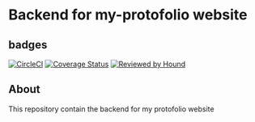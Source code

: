 # Backend for my-protofolio website

## badges

[![CircleCI](https://circleci.com/gh/munezerobagira/mybrand-backend/tree/main.svg?style=svg)](https://circleci.com/gh/munezerobagira/mybrand-backend/tree/main)
[![Coverage Status](https://coveralls.io/repos/github/munezerobagira/mybrand-backend/badge.svg?branch=develop)](https://coveralls.io/github/munezerobagira/mybrand-backend?branch=develop)
[![Reviewed by Hound](https://img.shields.io/badge/Reviewed_by-Hound-8E64B0.svg)](https://houndci.com)

## About

This repository contain the backend for my protofolio website

